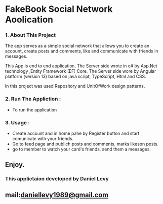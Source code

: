 # FakeBook Social Network Aoolication

### 1.	About This Project

The app serves as a simple social network that allows you to create an account, create posts and comments, like and communicate with friends in messages.

This App is end to end application.
The Server side wrote in c# by Asp.Net technology ,Entity Framework (EF) Core.
The Server side wore by Angular platform (version 13) based on java script, TypeScript, Html and CSS.

In this project was used Repository and UnitOfWork design patterns.


 ### 2. Run The Appliction :
 - To run the application 
 
 ### 3. Usage :
  - Create account and in home pahe by Register button and start comunicate with your friends.
  - Go to feed page and publich posts and comments, marks likeson posts.
  - go to member to watch your card's friends, send them a meesages.
  
   ## Enjoy.
   
  ### This applictaion developed by Daniel Levy
  ## mail:daniellevy1989@gmail.com
  
  
